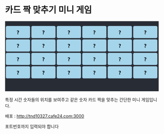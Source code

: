 # 카드 짝 맞추기 미니 게임

![img.png](/public/img.png)

특정 시간 숫자들의 위치를 보여주고 같은 숫자 카드 짝을 맞추는 간단한 미니 게임입니다.

배포 : http://tnd10327.cafe24.com:3000

포트번호까지 입력되야 합니다
